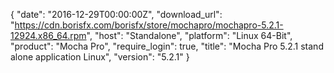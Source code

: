 {
  "date": "2016-12-29T00:00:00Z",
  "download_url": "https://cdn.borisfx.com/borisfx/store/mochapro/mochapro-5.2.1-12924.x86_64.rpm",
  "host": "Standalone",
  "platform": "Linux 64-Bit",
  "product": "Mocha Pro",
  "require_login": true,
  "title": "Mocha Pro 5.2.1 stand alone application Linux",
  "version": "5.2.1"
}
